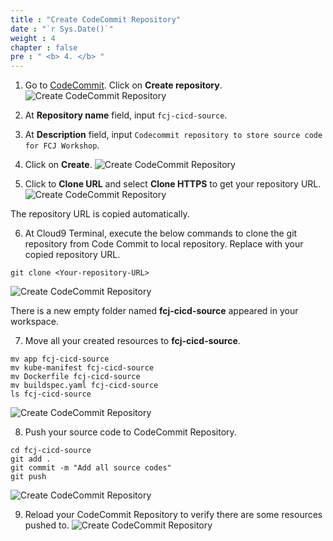 ```yaml
---
title : "Create CodeCommit Repository"
date : "`r Sys.Date()`"
weight : 4
chapter : false
pre : " <b> 4. </b> "
---
```


1. Go to [CodeCommit](https://ap-southeast-1.console.aws.amazon.com/codesuite/codecommit/repositories?region=ap-southeast-1). Click on **Create repository**.
![Create CodeCommit Repository](../images/4.createcodecommit/4.1.createcodecommit.png?pc=90pt)

2. At **Repository name** field, input ```fcj-cicd-source```.
3. At **Description** field, input ```Codecommit repository to store source code for FCJ Workshop```.
4. Click on **Create**.
![Create CodeCommit Repository](../images/4.createcodecommit/4.2.createcodecommit.png?pc=90pt)

5. Click to **Clone URL** and select **Clone HTTPS** to get your repository URL.
![Create CodeCommit Repository](../images/4.createcodecommit/4.3.createcodecommit.png?pc=90pt)

The repository URL is copied automatically.


6. At Cloud9 Terminal, execute the below commands to clone the git repository from Code Commit to local repository. Replace <Your-repository-URL> with your copied repository URL.
```
git clone <Your-repository-URL>
```
![Create CodeCommit Repository](../images/4.createcodecommit/4.4.createcodecommit.png?pc=90pt)

There is a new empty folder named **fcj-cicd-source** appeared in your workspace.

7. Move all your created resources to **fcj-cicd-source**.
```
mv app fcj-cicd-source
mv kube-manifest fcj-cicd-source
mv Dockerfile fcj-cicd-source
mv buildspec.yaml fcj-cicd-source
ls fcj-cicd-source
```
![Create CodeCommit Repository](../images/4.createcodecommit/4.5.createcodecommit.png?pc=90pt)

8. Push your source code to CodeCommit Repository.
```
cd fcj-cicd-source
git add .
git commit -m "Add all source codes"
git push
```
![Create CodeCommit Repository](../images/4.createcodecommit/4.6.createcodecommit.png?pc=90pt)

9. Reload your CodeCommit Repository to verify there are some resources pushed to.
![Create CodeCommit Repository](../images/4.createcodecommit/4.7.createcodecommit.png?pc=90pt)

